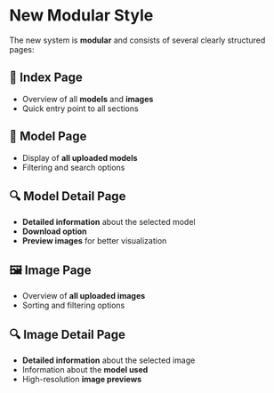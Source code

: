 # New Modular Style

The new system is **modular** and consists of several clearly structured pages:

## 📂 Index Page
- Overview of all **models** and **images**
- Quick entry point to all sections

## 🧩 Model Page
- Display of **all uploaded models**
- Filtering and search options

## 🔍 Model Detail Page
- **Detailed information** about the selected model
- **Download option**
- **Preview images** for better visualization

## 🖼 Image Page
- Overview of **all uploaded images**
- Sorting and filtering options

## 🔍 Image Detail Page
- **Detailed information** about the selected image
- Information about the **model used**
- High-resolution **image previews**
